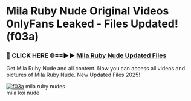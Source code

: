# Mila Ruby Nude Original Videos 0nlyFans Leaked - Files Updated! (f03a)

<h3>🔴 CLICK HERE 🌐==►► <a href="https://tinyurl.com/52m3yx9h" rel="nofollow">Mila Ruby Nude Updated Files</a></h3>

Get Mila Ruby Nude and all content. Now you can access all videos and pictures of Mila Ruby Nude. New Updated Files 2025!

[![f03a](https://i.imgur.com/TnHtlc8.gif)](https://tinyurl.com/52m3yx9h)
mila ruby nudes<br>
mila koi nude
